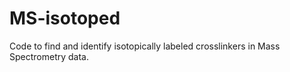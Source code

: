 MS-isotoped
===========

Code to find and identify isotopically labeled crosslinkers in Mass Spectrometry data.